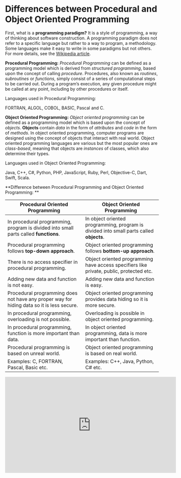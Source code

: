 # Differences between Procedural and Object Oriented Programming
First, what is a **programming paradigm?** It is a style of programming, a way of thinking about software construction. A programming paradigm does not refer to a specific language but rather to a way to program, a methodology. Some languages make it easy to write in some paradigms but not others. For more details, see the [Wikipedia article](https://en.wikipedia.org/wiki/Programming_paradigm).

**Procedural Programming:**
*Procedural Programming* can be defined as a programming model which is derived from *structured programming*, based upon the concept of calling *procedure*. Procedures, also known as *routines*, *subroutines* or *functions*, simply consist of a series of computational steps to be carried out. During a program’s execution, any given procedure might be called at any point, including by other procedures or itself.

Languages used in Procedural Programming:

FORTRAN, ALGOL, COBOL, 
BASIC, Pascal and C. 

**Object Oriented Programming:**
*Object oriented programming* can be defined as a programming model which is based upon the concept of *objects*. **Objects** contain *data* in the form of *attributes* and *code* in the form of *methods*. In object oriented programming, computer programs are designed using the concept of objects that interact with real world. Object oriented programming languages are various but the most popular ones are *class-based*, meaning that objects are *instances* of classes, which also determine their types.

Languages used in Object Oriented Programming:

Java, C++, C#, Python, 
PHP, JavaScript, Ruby, Perl, 
Objective-C, Dart, Swift, Scala. 


**Difference between Procedural Programming and Object Oriented Programming:
**

|Procedural Oriented Programming|	Object Oriented Programming|
|-------------------------------|--------------------------|
|In procedural programming, program is divided into small parts called **functions**.	|In object oriented programming, program is divided into small parts called **objects**.|
|Procedural programming follows **top-down approach**.|	Object oriented programming follows **bottom-up approach**.|
|There is no access specifier in procedural programming.|	Object oriented programming have access specifiers like private, public, protected etc.|
|Adding new data and function is not easy.|	Adding new data and function is easy.|
|Procedural programming does not have any proper way for hiding data so it is less secure.|	Object oriented programming provides data hiding so it is more secure.|
|In procedural programming, overloading is not possible.|	Overloading is possible in object oriented programming.|
|In procedural programming, function is more important than data.|	In object oriented programming, data is more important than function.|
|Procedural programming is based on unreal world.|	Object oriented programming is based on real world.|
|Examples: C, FORTRAN, Pascal, Basic etc.|	Examples: C++, Java, Python, C# etc.|
<div class="embed-responsive embed-responsive-16by9">
<iframe width="560" height="315" src="https://www.youtube.com/embed/-y8OTRJ7Cvo" frameborder="0" allow="accelerometer; autoplay; clipboard-write; encrypted-media; gyroscope; picture-in-picture" allowfullscreen></iframe>

</div>